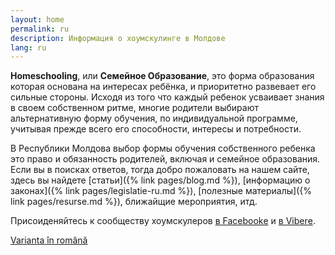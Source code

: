 ```yaml
---
layout: home
permalink: ru
description: Информация о хоумскулинге в Молдове
lang: ru
---
```


**Homeschooling**, или **Семейное Образование**, это форма образования которая
основана на интересах ребёнка, и приоритетно развевает его сильные стороны.
Исходя из того что каждый ребенок усваивает знания в своем собственном ритме,
многие родители выбирают альтернативную форму обучения, по индивидуальной
программе, учитывая прежде всего его способности, интересы и потребности.

В Республики Молдова выбор формы обучения собственного ребенка это право
и обязанность родителей, включая и семейное образования. Если вы в поисках
ответов, тогда добро пожаловать на нашем сайте, здесь вы найдете
[статьи]({% link pages/blog.md %}),
[информацию о законах]({% link pages/legislatie-ru.md %}),
[полезные материалы]({% link pages/resurse.md %}), ближайщие
мероприятия, итд.

Присоиденяйтесь к сообществу хоумскулеров
[в Facebookе](https://www.facebook.com/groups/HomeschoolingMoldova/) и
[в Viberе](https://invite.viber.com/?g=fm7x8DL5jEjhWVWgffqWOg5ENXo0VFMh).

<a href="/" lang="ro" class="translation-link">Varianta în română</a>
